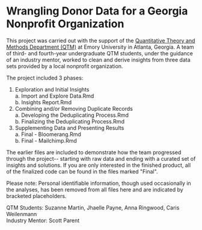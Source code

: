 # Wrangling Donor Data for a Georgia Nonprofit Organization

This project was carried out with the support of the [Quantitative Theory and Methods Department (QTM)](https://quantitative.emory.edu/) at Emory University in Atlanta, Georgia. A team of third- and fourth-year undergraduate QTM students, under the guidance of an industry mentor, worked to clean and derive insights from three data sets provided by a local nonprofit organization.

The project included 3 phases:  
1. Exploration and Initial Insights  
    a. Import and Explore Data.Rmd  
    b. Insights Report.Rmd  
2. Combining and/or Removing Duplicate Records  
    a. Developing the Deduplicating Process.Rmd  
    b. Finalizing the Deduplicating Process.Rmd    
3. Supplementing Data and Presenting Results  
    a. Final - Bloomerang.Rmd  
    b. Final - Mailchimp.Rmd  
    
The earlier files are included to demonstrate how the team progressed through the project-- starting with raw data and ending with a curated set of insights and solutions. If you are only interested in the finished product, all of the finalized code can be found in the files marked "Final".

Please note: Personal identifiable information, though used occasionally in the analyses, has been removed from all files here and are indicated by bracketed placeholders.

QTM Students: Suzanne Martin, Jhaelle Payne, Anna Ringwood, Caris Weilenmann  
Industry Mentor: Scott Parent
